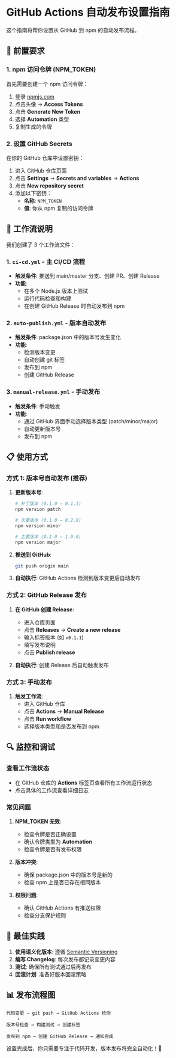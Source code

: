 # GitHub Actions 自动发布设置指南

这个指南将帮你设置从 GitHub 到 npm 的自动发布流程。

## 🔧 前置要求

### 1. npm 访问令牌 (NPM_TOKEN)

首先需要创建一个 npm 访问令牌：

1. 登录 [npmjs.com](https://www.npmjs.com)
2. 点击头像 → **Access Tokens**
3. 点击 **Generate New Token**
4. 选择 **Automation** 类型
5. 复制生成的令牌

### 2. 设置 GitHub Secrets

在你的 GitHub 仓库中设置密钥：

1. 进入 GitHub 仓库页面
2. 点击 **Settings** → **Secrets and variables** → **Actions**
3. 点击 **New repository secret**
4. 添加以下密钥：
   - **名称**: `NPM_TOKEN`
   - **值**: 你从 npm 复制的访问令牌

## 🚀 工作流说明

我们创建了 3 个工作流文件：

### 1. `ci-cd.yml` - 主 CI/CD 流程

- **触发条件**: 推送到 main/master 分支、创建 PR、创建 Release
- **功能**:
  - 在多个 Node.js 版本上测试
  - 运行代码检查和构建
  - 在创建 GitHub Release 时自动发布到 npm

### 2. `auto-publish.yml` - 版本自动发布

- **触发条件**: package.json 中的版本号发生变化
- **功能**:
  - 检测版本变更
  - 自动创建 git 标签
  - 发布到 npm
  - 创建 GitHub Release

### 3. `manual-release.yml` - 手动发布

- **触发条件**: 手动触发
- **功能**:
  - 通过 GitHub 界面手动选择版本类型 (patch/minor/major)
  - 自动更新版本号
  - 发布到 npm

## 📋 使用方式

### 方式 1: 版本号自动发布 (推荐)

1. **更新版本号**:

   ```bash
   # 补丁版本 (0.1.0 → 0.1.1)
   npm version patch

   # 次要版本 (0.1.0 → 0.2.0)
   npm version minor

   # 主要版本 (0.1.0 → 1.0.0)
   npm version major
   ```

2. **推送到 GitHub**:

   ```bash
   git push origin main
   ```

3. **自动执行**: GitHub Actions 检测到版本变更后自动发布

### 方式 2: GitHub Release 发布

1. **在 GitHub 创建 Release**:
   - 进入仓库页面
   - 点击 **Releases** → **Create a new release**
   - 输入标签版本 (如 `v0.1.1`)
   - 填写发布说明
   - 点击 **Publish release**

2. **自动执行**: 创建 Release 后自动触发发布

### 方式 3: 手动发布

1. **触发工作流**:
   - 进入 GitHub 仓库
   - 点击 **Actions** → **Manual Release**
   - 点击 **Run workflow**
   - 选择版本类型和是否发布到 npm

## 🔍 监控和调试

### 查看工作流状态

- 在 GitHub 仓库的 **Actions** 标签页查看所有工作流运行状态
- 点击具体的工作流查看详细日志

### 常见问题

1. **NPM_TOKEN 无效**:
   - 检查令牌是否正确设置
   - 确认令牌类型为 **Automation**
   - 检查令牌是否有发布权限

2. **版本冲突**:
   - 确保 package.json 中的版本号是新的
   - 检查 npm 上是否已存在相同版本

3. **权限问题**:
   - 确认 GitHub Actions 有推送权限
   - 检查分支保护规则

## 🎯 最佳实践

1. **使用语义化版本**: 遵循 [Semantic Versioning](https://semver.org/)
2. **编写 Changelog**: 每次发布都记录变更内容
3. **测试**: 确保所有测试通过后再发布
4. **回滚计划**: 准备好版本回滚策略

## 📊 发布流程图

```
代码变更 → git push → GitHub Actions 检测
    ↓
版本号检查 → 构建测试 → 创建标签
    ↓
发布到 npm → 创建 GitHub Release → 通知完成
```

设置完成后，你只需要专注于代码开发，版本发布将完全自动化！🎉
